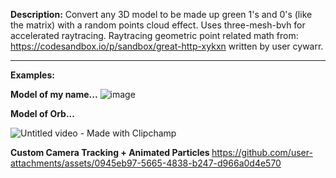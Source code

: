 <b>Description:</b> Convert any 3D model to be made up green 1's and 0's (like the matrix) with a random points cloud effect. Uses three-mesh-bvh for accelerated raytracing. Raytracing geometric point related math from: https://codesandbox.io/p/sandbox/great-http-xykxn written by user cywarr.

***
<b>Examples:</b>

<b>Model of my name...</b>
![image](https://github.com/user-attachments/assets/b5b78ba8-27f2-4431-b83b-c260d0762732) 

<b>Model of Orb...</b>

![Untitled video - Made with Clipchamp](https://github.com/user-attachments/assets/6707c384-9a64-4b9f-afdc-d2e09d8bfef5)


<b>Custom Camera Tracking + Animated Particles </b>
https://github.com/user-attachments/assets/0945eb97-5665-4838-b247-d966a0d4e570

